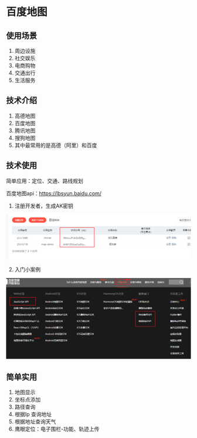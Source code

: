 # 百度地图

## 使用场景

1. 周边设施
2. 社交娱乐
3. 电商购物
4. 交通出行
5. 生活服务



## 技术介绍

1. 高德地图
2. 百度地图
3. 腾讯地图
4. 搜狗地图
5. 其中最常用的是高德（阿里）和百度



## 技术使用

简单应用：定位、交通、路线规划

百度地图api：https://lbsyun.baidu.com/

1. 注册开发者，生成AK密钥

![image-20220204141506453](img/image-20220204141506453.png)

2. 入门小案例

![image-20220204141541294](img/image-20220204141541294.png)



## 简单实用

1. 地图显示
2. 坐标点添加
3. 路径查询
4. 根据Ip 查询地址
5. 根据地址查询天气
6. 鹰眼定位：电子围栏-功能、轨迹上传
